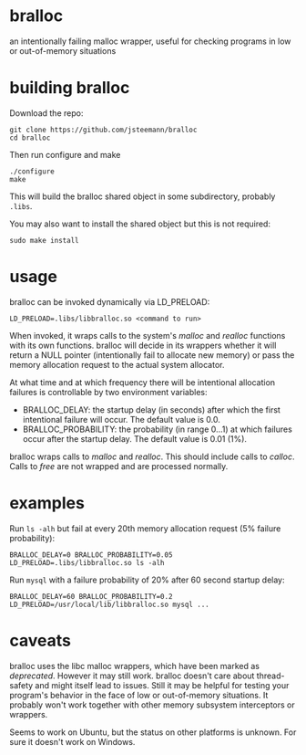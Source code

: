 bralloc
=======

an intentionally failing malloc wrapper, useful for checking programs in low or out-of-memory situations


building bralloc
================

Download the repo:

    git clone https://github.com/jsteemann/bralloc
    cd bralloc

Then run configure and make

    ./configure
    make

This will build the bralloc shared object in some subdirectory, probably `.libs`.

You may also want to install the shared object but this is not required:

    sudo make install
  

usage
=====

bralloc can be invoked dynamically via LD_PRELOAD:

    LD_PRELOAD=.libs/libbralloc.so <command to run>

When invoked, it wraps calls to the system's *malloc* and *realloc* functions with its own functions.
bralloc will decide in its wrappers whether it will return a NULL pointer (intentionally fail to allocate new memory) or pass the memory allocation request to the actual system allocator.

At what time and at which frequency there will be intentional allocation failures is controllable by two environment variables:
* BRALLOC_DELAY: the startup delay (in seconds) after which the first intentional failure will occur. The default value is 0.0.
* BRALLOC_PROBABILITY: the probability (in range 0...1) at which failures occur after the startup delay. The default value is 0.01 (1%).

bralloc wraps calls to *malloc* and *realloc*. This should include calls to *calloc*. Calls to *free* are not wrapped and are processed normally.


examples
========

Run `ls -alh` but fail at every 20th memory allocation request (5% failure probability):

    BRALLOC_DELAY=0 BRALLOC_PROBABILITY=0.05 LD_PRELOAD=.libs/libbralloc.so ls -alh

Run `mysql` with a failure probability of 20% after 60 second startup delay:

    BRALLOC_DELAY=60 BRALLOC_PROBABILITY=0.2 LD_PRELOAD=/usr/local/lib/libbralloc.so mysql ...


caveats
=======

bralloc uses the libc malloc wrappers, which have been marked as *deprecated*. However it may still work.
bralloc doesn't care about thread-safety and might itself lead to issues. Still it may be helpful for testing your program's behavior in the face of low or out-of-memory situations.
It probably won't work together with other memory subsystem interceptors or wrappers.

Seems to work on Ubuntu, but the status on other platforms is unknown. For sure it doesn't work on Windows.

